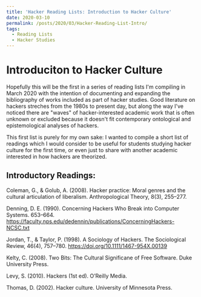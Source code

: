 ```yaml
---
title: 'Hacker Reading Lists: Introduction to Hacker Culture'
date: 2020-03-10
permalink: /posts/2020/03/Hacker-Reading-List-Intro/
tags:
  - Reading Lists
  - Hacker Studies
---
```


Introduciton to Hacker Culture
======
Hopefully this will be the first in a series of reading lists I'm compiling in March 2020 with the intention of documenting and expanding the bibliography of works included as part of hacker studies. Good literature on hackers streches from the 1980s to present day, but along the way I've noticed there are "waves" of hacker-interested academic work that is often unknown or excluded because it doesn't fit contemporary ontological and epistemological analyses of hackers.

This first list is purely for my own sake: I wanted to compile a short list of readings which I would consider to be useful for students studying hacker culture for the first time, or even just to share with another academic interested in how hackers are theorized.

Introductory Readings:
----- 

Coleman, G., & Golub, A. (2008). Hacker practice: Moral genres and the cultural articulation of liberalism. Anthropological Theory, 8(3), 255–277.

Denning, D. E. (1990). Concerning Hackers Who Break into Computer Systems. 653–664. https://faculty.nps.edu/dedennin/publications/ConcerningHackers-NCSC.txt

Jordan, T., & Taylor, P. (1998). A Sociology of Hackers. The Sociological Review, 46(4), 757–780. https://doi.org/10.1111/1467-954X.00139

Kelty, C. (2008). Two Bits: The Cultural Significane of Free Software. Duke University Press.

Levy, S. (2010). Hackers (1st ed). O’Reilly Media.

Thomas, D. (2002). Hacker culture. University of Minnesota Press.
